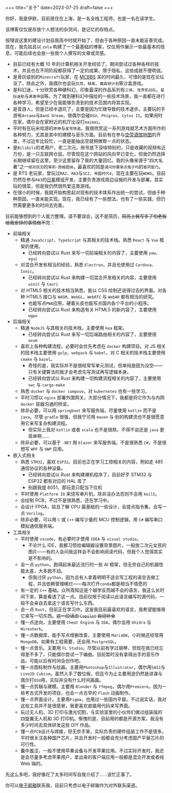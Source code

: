 +++
title="关于"
date=2023-07-25
draft=false
+++

你好，我是伊欧，目前居住在上海，是一名全栈工程师，也是一名在读学生。

该博客仅仅是存放个人想法的杂货间，是记忆的存档点。

按理说这里的建设计划自我高中时就开始了，但由于各种原因一直未能妥善完成。现在，我先姑且以 `zola` 构建了一个最基础的博客，仅仅用作展示一些最基本的信息，可能后续也会放一些我个人撰写的文章或灵感。

- 目前已经有大概 10 年的计算机相关开发经验了，期间尝试过各种各样的技术，并且也在不同阶段都获得了一定的成果。限于隐私，这些成就不便明说。
- 是骨灰级别的`Minecraft`玩家，在 [MCBBS](https://www.mcbbs.net/?1287472) 呆的时间最久，可惜的是现在论坛没了。除此之外，我偶尔也会玩`饥荒`、`缺氧`、`戴森球计划`等沙盒游戏。
- 是科幻迷，十分欣赏各种硬科幻，印象最深的作品系列有`三体`、`攻壳机动队`、`星际迷航`与`黑客帝国`等。为了做到硬科幻中描绘的一些技术场景，我一直都在进行各种学习，希望至少在我能够负责到的技术范围内将其实现。
- 是音游人，但是已经半退坑了，主要是因为忙碌导致的技术退步。主要玩的手游有`Arcaea`与`BanG Dream`，很偶尔会碰`OSU`、`Phigros`、`Cytus II`。如果闲时在家，偶尔会在家附近的机厅出没打`maimai`。
- 平时有在玩米哈游的`原神`与`星穹铁道`。我很欣赏这一系列游戏就艺术方面所作的各种努力，尤其是其中的建模与音乐方面。目前有在参与[空荧酒馆地图](https://yuanshen.site)的开发，不过近年比较忙，一直是能抽出空就稍微帮一点的状态。
- 是`Bilibili`的老用户，老二次元。账号底下没啥特别的，只是收藏的视频有近万份，是一只互联网仓鼠。尽管现在这个网站的风向早已变化，但我仍然选择长期继续留在这里，至少这里留存了我的大量回忆。我的头像来源于“四大名著”之一`绝对双刃`的`茉莉·西格图纳`，最喜欢的则是`请问你要来点兔子吗`的`香风智乃`。
- 是 RTS 老玩家，曾玩过`RA2`、`RA3`与`SC2`、`帝国时代4`，现在主要在玩`WOWS`。目前仍然在参与`RA3`的[日冕](https://cor-games.com)模组开发，主要负责游戏周边设施的开发与部署。其实玩的很菜，但是我仍然很热爱这类游戏。
- 在很小的时候，我就开始构思起对现有的技术体系作出统一的尝试，但由于种种原因，一直未能实现。现在，我已经有了一些想法，也有了一些实践，但仍然需要更多的时间去完善。

目前能够想到的个人能力整理。请不要误会，这不是简历，~~简历上我写多了怕老板给我安排的事情做不完~~：

- 前端相关
  - 精通 `JavaScript`、`TypeScript` 与其相关的技术栈。熟悉 `React` 与 `Vue` 框架的使用。
    - 已经转向尝试以 Rust 来写一切前端相关的内容了，主要使用 `yew`、`egui`
  - 对混合开发有相当的经验，熟悉 `Electron`，并且也使用过 `Cordova`、`Ionic`。
    - 已经转向尝试以 Rust 来构建一切混合开发相关的内容，主要使用 `winit` 与 `tauri`
  - 对 HTML5 相关的技术相当熟悉，能以 CSS 绘制还说得过去的界面。对各种 HTML5 接口与 `WASM`、`WebGL`、`WebRTC` 与 `WebAR` 都有相当的研究。
    - 也能写点`PWA`应用，硬着头皮也能写点国内各个平台的小程序。
    - 已经转向尝试以 Rust 来构造有关 HTML5 的新内容了，主要使用 `wgpu`
- 后端相关
  - 精通 `NodeJS` 与其相关的技术栈，主要使用 `koa` 框架。
    - 已经转向尝试以 Rust 来写一切后端路由相关的内容了，主要使用 `axum`
  - 喜欢上各种构建流程，必要时会优先考虑在 `docker` 构建项目。对 JS 相关的技术栈主要使用 `gulp`、`webpack` 与 `babel`，对 C 相关的技术栈主要使用 `cmake` 与 `bazel`。
    - 奇怪的是，我实际并不是很经常写单元测试，但单纯是因为没空——只有关键算法的我才会考虑先写测试再写逻辑本身。
    - 已经转向尝试以 Rust 来构建一切构建流程相关的内容了，主要使用 `swc` 与 `cargo-make`
  - 熟悉 `docker` 与 `docker compose`，对 `kubernetes` 也有一些学习。
  - 平时习惯以 `nginx` 部署外围网关。大部分情况下，我都是将它作为与内网 `docker` 容器沟通的桥梁。
  - 除非必要，可以用 `springboot` 来写服务端，尽量使用 `kotlin` 而不是 `java`。尽管 `gradle` 很强，但我宁可用 `maven` 与·别的构建流也不是很愿意用它来写复杂构建流程。
    - 但实际上我对 `kotlin` 或者 `scala` 也不是很熟，不得不说还是 `java` 更简单啊……
  - 除非必要，可以基于 `.NET` 用 `blazor` 来写服务端。不是很熟悉 `C#`，不是很想写 `WPF` 与 `UWP` 应用。
- 嵌入式相关
  - 熟悉 `STM32`，喜欢 `ESP32`。目前也正在学习工控相关的内容，例如走 485 通信协议的各种设备。
    - 已经转向尝试以 Rust 来构建裸机程序了，目前好歹 STM32 与 ESP32 都有对应的 HAL 库了
    - 别跟我提 8051，那玩意只配当下位机
  - 平时使用 `Platform IO` 来烧写单片机，除非没办法否则不会用 `keil5`。
  - 会绘制 PCB，不过不是很熟悉，还在学习中。
  - 会设计 FPGA，姑且了解 CPU 最基础的一些设计，会搓点指令集，会写一点 `Verilog`。
  - 除非必要，可以用 `C` 或 `C++` 编写少量的 MCU 控制逻辑，用 `C#` 编写串口模拟通信服务端。
- 工具相关
  - 平时使用 `vscode`，有必要时才使用 `IDEA` 与 `visual studio`。
    - 不论什么 IDE，我都习惯给编辑器设置背景图片，一般放二次元女孩的图片——有的人会问我这样会不会影响阅读代码，但我个人觉得其实是不影响的。
  - 会一点 `python`，跑得起来最近流行的一些 AI 框架，但无奈自己的机器性能太差，大多跑不动。
    - 但我讨厌 `python`，因为总有人拿着明明不适合写工程的语言去做工程，并且依赖管理稀烂——每次打开`conda`都是相当不情愿的
  - 有一定的 `C++` 基础。众所周知这是个越学反而越不会的语言，我这么长时间下来，算是看透了这一点。目前仅限于阅读以此语言编写的源代码，一般不会亲自去拿这个语言写什么东西。
  - 会一点 `Rust`，目前正在学习中。这是我目前最喜欢的语言，我希望能够用它来写一切东西。~~这一段话由 `Copilot` 自动补全~~
  - 懂一点逆向，主要使用 `Cheat Engine` 与 `IDA`，偶尔会用 `Ghidra` 与 `Wireshark`。
  - 懂一点数据库，能手写点增删改查，主要使用 `MariaDB`，小时候还经常用 `MongoDB`。如果有工程需要，还会用 `PostgreSQL`。
  - 懂一点音乐。主要用 `FL Studio`。尽管以前有学过钢琴，但现在我已经忘得差不多了，只能偶尔尝试一下编曲。目前暂时没有拿得出手的音乐作品，可能以后有时间会创作吧。
  - 懂一点图标制作与绘画。主要用`Photoshop`与`Illustrator`，偶尔用`SAI2`与`Live2D Cubism`。虽然入手了数位板，但迄今为止主要用途仍然是讲课与偶尔打`OSU`用，实际并没有什么时间画画。
  - 懂一点剪辑与建模。主要用 `Blender` 与 `ffmpeg`，偶尔用`Premiere`。因为一些考古式开发的项目，也会一点古早的 `Flash` 动画制作。
  - 懂一点界面设计。主要用`Figma`，也用过一些国内平替。不过说实话，我对这些工具并不是很感冒，我更喜欢直接用代码来写界面。
  - 玩过无人机、3D 打印与激光切割，与实验室里的小伙伴们做过组装版的四旋翼无人机和 3D 打印机。惭愧的是，目前用的都是开源方案，我没有多少时间去具体研发这些 DIY 作品。
  - 懂一点`PCB`设计与焊接，但无奈手笨，实际负责的硬件组装工作不是很多。平时很关注各种国产芯片，并且开发时一般都会充分考虑国产平替芯片的可行性。
  - 囊中羞涩，一般不使用苹果设备与开发苹果应用。不过实际开发时，我还是会尽量多考虑苹果用户，拿出来的客户端应用一般都是混合开发或者纯 Web 端的。

先这么多吧，我好像花了太多时间写自我介绍了……该忙正事了。

你可以[电子邮箱](mailto:langyo.china@gmail.com)联系我，目前只考虑以电子邮箱作为对外联系渠道。
